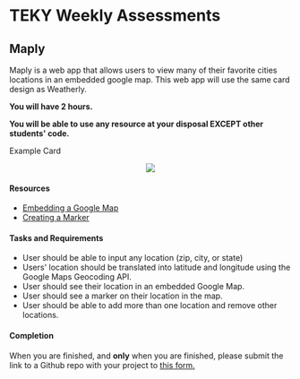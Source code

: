 # TEKY Weekly Assessments

## Maply

Maply is a web app that allows users to view many of their favorite cities locations in an embedded google map. This web app will use the same card design as Weatherly.

**You will have 2 hours.**

**You will be able to use any resource at your disposal EXCEPT other students' code.**

Example Card
<p align="center">
  <img src="http://i.imgur.com/ucbCgVb.png/">
</p>

#### Resources

- [Embedding a Google Map](https://developers.google.com/maps/documentation/javascript/tutorial)
- [Creating a Marker](https://developers.google.com/maps/documentation/javascript/markers)

#### Tasks and Requirements

  - User should be able to input any location (zip, city, or state)
  - Users' location should be translated into latitude and longitude using the Google Maps Geocoding API.
  - User should see their location in an embedded Google Map.
  - User should see a marker on their location in the map.
  - User should be able to add more than one location and remove other locations.

#### Completion

When you are finished, and **only** when you are finished, please submit the link to a Github repo with your project to [this form.](https://goo.gl/forms/Trycdv1NES3Lu66i2)
